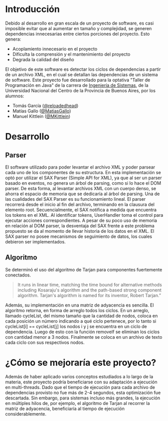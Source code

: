 # Introducción

Debido al desarrollo en gran escala de un proyecto de software, es casi imposible evitar que al aumentar en tamaño y complejidad, se generen dependencias innecesarias entre ciertos porciones del proyecto. Esto genera:
- Acoplamiento innecesario en el proyecto
- Dificulta la comprensión y el mantenimiento del proyecto
- Degrada la calidad del diseño

El objetivo de este software es detectar los ciclos de dependencias a partir de un archivo XML, en el cual se detallan las dependencias de un sistema de software. Este proyecto fue desarrollado para la optativa "Taller de Programación en Java" de la carrera de [Ingeniería de Sistemas](https://www.exa.unicen.edu.ar/es/estudios/carreras-grado/ing-sistemas), de la Universidad Nacional del Centro de la Provincia de Buenos Aires, por los alumnos:
- Tomás García ([@reloadedhead](https://github.com/reloadedhead))
- Matías Gallo ([@MatiasGallo](https://github.com/MatiasGallo))
- Manuel Kittlein ([@MKittlein](https://github.com/Mkittlein))

# Desarrollo
## Parser
El software utilizado para poder levantar el archivo XML y poder parsear cada uno de los componentes de su estructura. En esta implementación se optó por utilizar el SAX Parser (Simple API for XML), ya que al ser un parser basado en eventos, no genera un árbol de parsing, como si lo hace el DOM parser. De esta forma, al levantar archivos XML con un cuerpo denso, se ahorra el espacio de memoria que se dedicaría al árbol de parsing. 
Una de las cualidades del SAX Parser es su funcionamiento lineal. El parser recorrerá desde el inicio al fin del archivo, terminando en la clausura del elemento root. Secuencialmente, el SAX notifica a medida que encuentra los tokens en el XML. Al identificar tokens, UserHandler toma el control para ejecutar acciones correspondientes.
A pesar de su poco uso de memoria en relación al DOM parser, la desventaja del SAX frente a este problema propuesto se da al momento de llevar historia de los datos en el XML. El SAX parser no posee mecanismos de seguimiento de datos, los cuales debieron ser implementados.

## Algoritmo
Se determinó el uso del algoritmo de Tarjan para componentes fuertemente conectados.
> It runs in linear time, matching the time bound for alternative methods including Kosaraju's algorithm and the path-based strong component algorithm. Tarjan's algorithm is named for its inventor, Robert Tarjan.”

Además, su implementación en una matriz de adyacencia es sencilla.
El algoritmo retorna, en forma de arreglo todos los ciclos. En un arreglo, llamado cycleList, del mismo tamaño que la cantidad de nodos, coloca en cada posición un número indicando a qué ciclo pertenece, por lo tanto si cycleList[i] == cycleList[j] los nodos i y j se encuentra en un ciclo de dependencia. Luego de esto con la función removeIf se eliminan los ciclos con cantidad menor a 3 nodos.
Finalmente se coloca en un archivo de texto cada ciclo con sus respectivos nodos.

# ¿Cómo se mejoraría este proyecto?
Además de haber aplicado varios conceptos estudiados a lo largo de la materia, este proyecto podría beneficiarse con su adaptación a ejecución en multi-threads. Dado que el tiempo de ejecución para cada archivo de dependencias provisto no fue más de 2-4 segundos, esta optimización fue descartada. Sin embargo, para sistemas incluso más grandes, la ejecución en múltiples hilos de, por ejemplo, el algoritmo de Tarjan al recorrer la matriz de adyacencia, beneficiaría al tiempo de ejecución considerablemente. 
